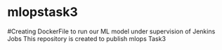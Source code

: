 # mlopstask3
#Creating DockerFile to run our ML model under supervision of Jenkins Jobs
This repository  is created to publish mlops Task3 
